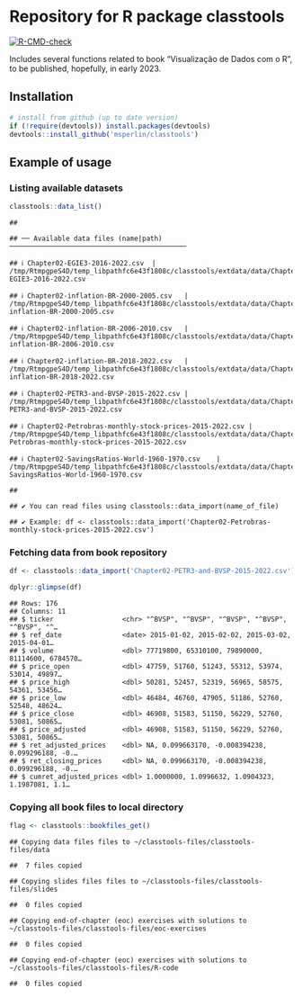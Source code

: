 
# Repository for R package classtools

<!-- badges: start -->

[![R-CMD-check](https://github.com/msperlin/classtools/workflows/R-CMD-check/badge.svg)](https://github.com/msperlin/classtools/actions)
<!-- badges: end -->

Includes several functions related to book “Visualização de Dados com o
R”, to be published, hopefully, in early 2023.

## Installation

``` r
# install from github (up to date version)
if (!require(devtools)) install.packages(devtools)
devtools::install_github('msperlin/classtools')
```

## Example of usage

### Listing available datasets

``` r
classtools::data_list()
```

    ## 

    ## ── Available data files (name|path) ────────────────────────────────────────────

    ## ℹ Chapter02-EGIE3-2016-2022.csv  | /tmp/RtmpgpeS4D/temp_libpathfc6e43f1808c/classtools/extdata/data/Chapter02-EGIE3-2016-2022.csv

    ## ℹ Chapter02-inflation-BR-2000-2005.csv   | /tmp/RtmpgpeS4D/temp_libpathfc6e43f1808c/classtools/extdata/data/Chapter02-inflation-BR-2000-2005.csv

    ## ℹ Chapter02-inflation-BR-2006-2010.csv   | /tmp/RtmpgpeS4D/temp_libpathfc6e43f1808c/classtools/extdata/data/Chapter02-inflation-BR-2006-2010.csv

    ## ℹ Chapter02-inflation-BR-2018-2022.csv   | /tmp/RtmpgpeS4D/temp_libpathfc6e43f1808c/classtools/extdata/data/Chapter02-inflation-BR-2018-2022.csv

    ## ℹ Chapter02-PETR3-and-BVSP-2015-2022.csv | /tmp/RtmpgpeS4D/temp_libpathfc6e43f1808c/classtools/extdata/data/Chapter02-PETR3-and-BVSP-2015-2022.csv

    ## ℹ Chapter02-Petrobras-monthly-stock-prices-2015-2022.csv | /tmp/RtmpgpeS4D/temp_libpathfc6e43f1808c/classtools/extdata/data/Chapter02-Petrobras-monthly-stock-prices-2015-2022.csv

    ## ℹ Chapter02-SavingsRatios-World-1960-1970.csv    | /tmp/RtmpgpeS4D/temp_libpathfc6e43f1808c/classtools/extdata/data/Chapter02-SavingsRatios-World-1960-1970.csv

    ## 

    ## ✔ You can read files using classtools::data_import(name_of_file)

    ## ✔ Example: df <- classtools::data_import('Chapter02-Petrobras-monthly-stock-prices-2015-2022.csv')

### Fetching data from book repository

``` r
df <- classtools::data_import('Chapter02-PETR3-and-BVSP-2015-2022.csv')

dplyr::glimpse(df)
```

    ## Rows: 176
    ## Columns: 11
    ## $ ticker                 <chr> "^BVSP", "^BVSP", "^BVSP", "^BVSP", "^BVSP", "^…
    ## $ ref_date               <date> 2015-01-02, 2015-02-02, 2015-03-02, 2015-04-01…
    ## $ volume                 <dbl> 77719800, 65310100, 79890000, 81114600, 6784570…
    ## $ price_open             <dbl> 47759, 51760, 51243, 55312, 53974, 53014, 49897…
    ## $ price_high             <dbl> 50281, 52457, 52319, 56965, 58575, 54361, 53456…
    ## $ price_low              <dbl> 46484, 46760, 47905, 51186, 52760, 52548, 48624…
    ## $ price_close            <dbl> 46908, 51583, 51150, 56229, 52760, 53081, 50865…
    ## $ price_adjusted         <dbl> 46908, 51583, 51150, 56229, 52760, 53081, 50865…
    ## $ ret_adjusted_prices    <dbl> NA, 0.099663170, -0.008394238, 0.099296188, -0.…
    ## $ ret_closing_prices     <dbl> NA, 0.099663170, -0.008394238, 0.099296188, -0.…
    ## $ cumret_adjusted_prices <dbl> 1.0000000, 1.0996632, 1.0904323, 1.1987081, 1.1…

### Copying all book files to local directory

``` r
flag <- classtools::bookfiles_get()
```

    ## Copying data files files to ~/classtools-files/classtools-files/data

    ##  7 files copied

    ## Copying slides files files to ~/classtools-files/classtools-files/slides

    ##  0 files copied

    ## Copying end-of-chapter (eoc) exercises with solutions to ~/classtools-files/classtools-files/eoc-exercises

    ##  0 files copied

    ## Copying end-of-chapter (eoc) exercises with solutions to ~/classtools-files/classtools-files/R-code

    ##  0 files copied
